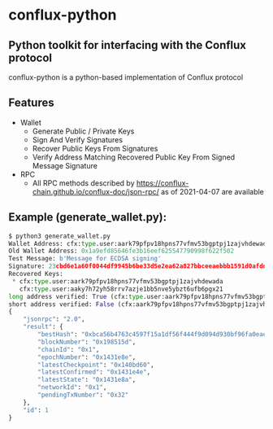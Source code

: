 # conflux-python
## Python toolkit for interfacing with the Conflux protocol

conflux-python is a python-based implementation of Conflux protocol

## Features
- Wallet
  - Generate Public / Private Keys
  - Sign And Verify Signatures
  - Recover Public Keys From Signatures
  - Verify Address Matching Recovered Public Key From Signed Message Signature
- RPC
  - All RPC methods described by https://conflux-chain.github.io/conflux-doc/json-rpc/ as of 2021-04-07 are available

## Example (generate_wallet.py):

```python
$ python3 generate_wallet.py
Wallet Address: cfx:type.user:aark79pfpv18hpns77vfmv53bgptpj1zajvhdewada
Old Wallet Address: 0x1a9efd85646fe3b16eef625547790998f622f502
Test Message: b'Message for ECDSA signing'
Signature: 23cbd6e1a60f0044df9945b6be33d5e2ea62a827bbceeaebbb1591d0afdd8b160f335e04cdbd628bcdfa247766ee3c5c2b38496c32cf498094a1b2627bee8d0c
Recovered Keys:
 * cfx:type.user:aark79pfpv18hpns77vfmv53bgptpj1zajvhdewada
   cfx:type.user:aaky7h72yh58rrv7azje1bb5nve5ybzt6ufb6pgx21
long address verified: True (cfx:type.user:aark79pfpv18hpns77vfmv53bgptpj1zajvhdewada)
short address verified: False (cfx:aark79pfpv18hpns77vfmv53bgptpj1zajvhdewada)
{
    "jsonrpc": "2.0",
    "result": {
        "bestHash": "0xbca56b4763c4597f15a1df56f444f9d094d930bf96fa0eae5150e45fa27f96af",
        "blockNumber": "0x198515d",
        "chainId": "0x1",
        "epochNumber": "0x1431e8e",
        "latestCheckpoint": "0x140bd60",
        "latestConfirmed": "0x1431e4e",
        "latestState": "0x1431e8a",
        "networkId": "0x1",
        "pendingTxNumber": "0x32"
    },
    "id": 1
}
```

